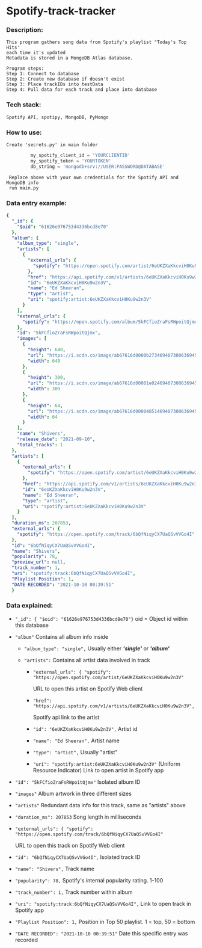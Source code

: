 
# Spotify-track-tracker

### Description:  

    This program gathers song data from Spotify's playlist "Today's Top Hits'
    each time it's updated
    Metadata is stored in a MongoDB Atlas database.
    
    Program steps:
    Step 1: Connect to database
    Step 2: Create new database if doesn't exist
    Step 3: Place trackIDs into testData
    Step 4: Pull data for each track and place into database

### Tech stack: 

    Spotify API, spotipy, MongoDB, PyMongo
    
### How to use:
    
    Create 'secrets.py' in main folder
```python
         my_spotify_client_id = 'YOURCLIENTID'
         my_spotify_token = 'YOURTOKEN'
         db_string = 'mongodb+srv://USER:PASSWORD@DATABASE'
  ```
         
     Replace above with your own credentials for the Spotify API and MongoDB info
     run main.py

    
### Data entry example:

```yaml
{
  "_id": {
    "$oid": "61626e976753d4336bcd8e70"
  },
  "album": {
    "album_type": "single",
    "artists": [
      {
        "external_urls": {
          "spotify": "https://open.spotify.com/artist/6eUKZXaKkcviH0Ku9w2n3V"
        },
        "href": "https://api.spotify.com/v1/artists/6eUKZXaKkcviH0Ku9w2n3V",
        "id": "6eUKZXaKkcviH0Ku9w2n3V",
        "name": "Ed Sheeran",
        "type": "artist",
        "uri": "spotify:artist:6eUKZXaKkcviH0Ku9w2n3V"
      }
    ],
    "external_urls": {
      "spotify": "https://open.spotify.com/album/5kFCfioZraFsRWpoitQjmx"
    },
    "id": "5kFCfioZraFsRWpoitQjmx",
    "images": [
      {
        "height": 640,
        "url": "https://i.scdn.co/image/ab67616d0000b273469407300636945a5eb2d9ed",
        "width": 640
      },
      {
        "height": 300,
        "url": "https://i.scdn.co/image/ab67616d00001e02469407300636945a5eb2d9ed",
        "width": 300
      },
      {
        "height": 64,
        "url": "https://i.scdn.co/image/ab67616d00004851469407300636945a5eb2d9ed",
        "width": 64
      }
    ],
    "name": "Shivers",
    "release_date": "2021-09-10",
    "total_tracks": 1
  },
  "artists": [
    {
      "external_urls": {
        "spotify": "https://open.spotify.com/artist/6eUKZXaKkcviH0Ku9w2n3V"
      },
      "href": "https://api.spotify.com/v1/artists/6eUKZXaKkcviH0Ku9w2n3V",
      "id": "6eUKZXaKkcviH0Ku9w2n3V",
      "name": "Ed Sheeran",
      "type": "artist",
      "uri": "spotify:artist:6eUKZXaKkcviH0Ku9w2n3V"
    }
  ],
  "duration_ms": 207853,
  "external_urls": {
    "spotify": "https://open.spotify.com/track/6bQfNiqyCX7UaQSvVVGo4I"
  },
  "id": "6bQfNiqyCX7UaQSvVVGo4I",
  "name": "Shivers",
  "popularity": 78,
  "preview_url": null,
  "track_number": 1,
  "uri": "spotify:track:6bQfNiqyCX7UaQSvVVGo4I",
  "Playlist Position": 1,
  "DATE RECORDED": "2021-10-10 00:39:51"
  }
  ```

### Data explained:

  - `"_id": {
    "$oid": "61626e976753d4336bcd8e70"}`
     oid = Object id within this database
  - `"album"`
      Contains all album info inside
    - `"album_type": "single",`
        Usually either ***'single'*** or ***'album'***
    - `"artists":`
      Contains all artist data involved in track
      
       - `"external_urls": {
            "spotify": "https://open.spotify.com/artist/6eUKZXaKkcviH0Ku9w2n3V"`
        
           URL to open this artist on Spotify Web client 
        
       - `"href": "https://api.spotify.com/v1/artists/6eUKZXaKkcviH0Ku9w2n3V",`
        
          Spotify api link to the artist
        - `"id": "6eUKZXaKkcviH0Ku9w2n3V",`
            Artist id
            
        - `"name": "Ed Sheeran",`
            Artist name

        - `"type": "artist",`
            Usually "artist"
          
        - `"uri": "spotify:artist:6eUKZXaKkcviH0Ku9w2n3V"`
            (Uniform Resource Indicator) Link to open artist in Spotify app
   - `"id": "5kFCfioZraFsRWpoitQjmx"`
       Isolated album ID
   - `"images"`
      Album artwork in three different sizes
   - `"artists"`
       Redundant data info for this track, same as "artists" above
   - `"duration_ms": 207853`
      Song length in milliseconds
   - `"external_urls": {
    "spotify": "https://open.spotify.com/track/6bQfNiqyCX7UaQSvVVGo4I"`
    
      URL to open this track on Spotify Web client
      
   - `"id": "6bQfNiqyCX7UaQSvVVGo4I",`
      Isolated track ID
      
   - `"name": "Shivers",`
       Track name
   - `"popularity": 78,`
      Spotify's internal popularity rating. 1-100
   - `"track_number": 1,`
      Track number within album
   - `"uri": "spotify:track:6bQfNiqyCX7UaQSvVVGo4I",`
      Link to open track in Spotify app
   - `"Playlist Position": 1,`
      Position in Top 50 playlist. 1 = top, 50 = bottom
   - `"DATE RECORDED": "2021-10-10 00:39:51"`
      Date this specific entry was recorded
